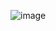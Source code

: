 ![image](https://user-images.githubusercontent.com/76917071/168595389-3bcc370f-97af-4664-a070-166dc47cf29f.png)
